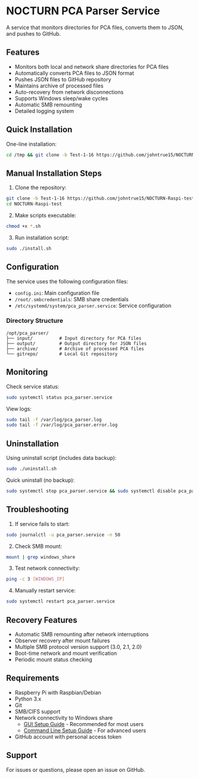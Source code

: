 # NOCTURN PCA Parser Service

A service that monitors directories for PCA files, converts them to JSON, and pushes to GitHub.

## Features

- Monitors both local and network share directories for PCA files
- Automatically converts PCA files to JSON format
- Pushes JSON files to GitHub repository
- Maintains archive of processed files
- Auto-recovery from network disconnections
- Supports Windows sleep/wake cycles
- Automatic SMB remounting
- Detailed logging system

## Quick Installation

One-line installation:
```bash
cd /tmp && git clone -b Test-1-16 https://github.com/johntrue15/NOCTURN-Raspi-test.git && cd NOCTURN-Raspi-test && chmod +x *.sh && sudo ./install.sh
```

## Manual Installation Steps

1. Clone the repository:
```bash
git clone -b Test-1-16 https://github.com/johntrue15/NOCTURN-Raspi-test.git
cd NOCTURN-Raspi-test
```

2. Make scripts executable:
```bash
chmod +x *.sh
```

3. Run installation script:
```bash
sudo ./install.sh
```

## Configuration

The service uses the following configuration files:
- `config.ini`: Main configuration file
- `/root/.smbcredentials`: SMB share credentials
- `/etc/systemd/system/pca_parser.service`: Service configuration

### Directory Structure

```
/opt/pca_parser/
├── input/          # Input directory for PCA files
├── output/         # Output directory for JSON files
├── archive/        # Archive of processed PCA files
└── gitrepo/        # Local Git repository
```

## Monitoring

Check service status:
```bash
sudo systemctl status pca_parser.service
```

View logs:
```bash
sudo tail -f /var/log/pca_parser.log
sudo tail -f /var/log/pca_parser.error.log
```

## Uninstallation

Using uninstall script (includes data backup):
```bash
sudo ./uninstall.sh
```

Quick uninstall (no backup):
```bash
sudo systemctl stop pca_parser.service && sudo systemctl disable pca_parser.service && sudo rm -f /etc/systemd/system/pca_parser.service && sudo systemctl daemon-reload && sudo rm -rf /opt/pca_parser /var/log/pca_parser.* /root/.smbcredentials && sudo sed -i '\#/mnt/windows_share#d' /etc/fstab && sudo umount -f /mnt/windows_share 2>/dev/null || true && sudo rm -rf /mnt/windows_share && echo "Uninstallation complete"
```

## Troubleshooting

1. If service fails to start:
```bash
sudo journalctl -u pca_parser.service -n 50
```

2. Check SMB mount:
```bash
mount | grep windows_share
```

3. Test network connectivity:
```bash
ping -c 3 [WINDOWS_IP]
```

4. Manually restart service:
```bash
sudo systemctl restart pca_parser.service
```

## Recovery Features

- Automatic SMB remounting after network interruptions
- Observer recovery after mount failures
- Multiple SMB protocol version support (3.0, 2.1, 2.0)
- Boot-time network and mount verification
- Periodic mount status checking

## Requirements

- Raspberry Pi with Raspbian/Debian
- Python 3.x
- Git
- SMB/CIFS support
- Network connectivity to Windows share
  - [GUI Setup Guide](WINDOWS_GUI.md) - Recommended for most users
  - [Command Line Setup Guide](WINDOWS_CMD.md) - For advanced users
- GitHub account with personal access token

## Support

For issues or questions, please open an issue on GitHub.